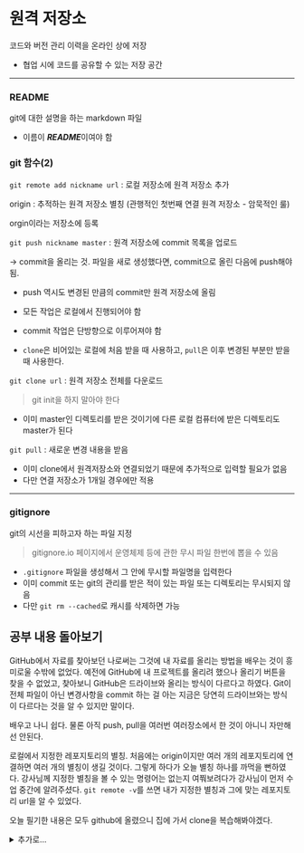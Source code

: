 # 원격 저장소
코드와 버전 관리 이력을 온라인 상에 저장
- 협업 시에 코드를 공유할 수 있는 저장 공간
- ---
### README
git에 대한 설명을 하는 markdown 파일
- 이름이 ***README***이여야 함

### git 함수(2)

`git remote add nickname url` : 로컬 저장소에 원격 저장소 추가

origin : 추적하는 원격 저장소 별칭 (관행적인 첫번째 연결 원격 저장소 - 암묵적인 룰)

orgin이라는 저장소에 등록

`git push nickname master` : 원격 저장소에 commit 목록을 업로드

-> commit을 올리는 것. 파일을 새로 생성했다면, commit으로 올린 다음에 push해야 됨.

- push 역시도 변경된 만큼의 commit만 원격 저장소에 올림
- 모든 작업은 로컬에서 진행되어야 함
- commit 작업은 단방향으로 이루어져야 함
  
- `clone`은 비어있는 로컬에 처음 받을 때 사용하고, `pull`은 이후 변경된 부분만 받을 때 사용한다.

`git clone url` : 원격 저장소 전체를 다운로드
> git init을 하지 말아야 한다

- 이미 master인 디렉토리를 받은 것이기에 다른 로컬 컴퓨터에 받은 디렉토리도 master가 된다

`git pull` : 새로운 변경 내용을 받음

- 이미 clone에서 원격저장소와 연결되었기 때문에 추가적으로 입력할 필요가 없음
- 다만 연결 저장소가 1개일 경우에만 적용
- --

### gitignore
git의 시선을 피하고자 하는 파일 지정
>gitignore.io 페이지에서 운영체제 등에 관한 무시 파일 한번에 뽑을 수 있음

- `.gitignore` 파일을 생성해서 그 안에 무시할 파일명을 입력한다
- 이미 commit 또는 git의 관리를 받은 적이 있는 파일 또는 디렉토리는 무시되지 않음
- 다만 `git rm --cached`로 캐시를 삭제하면 가능

## 공부 내용 돌아보기
GitHub에서 자료를 찾아보던 나로써는 그것에 내 자료를 올리는 방법을 배우는 것이 흥미로울 수밖에 없었다. 예전에 GitHub에 내 프로젝트를 올리려 했으나 올리기 버튼을 찾을 수 없었고, 찾아보니 GitHub은 드라이브와 올리는 방식이 다르다고 하였다. Git이 전체 파일이 아닌 변경사항을 commit 하는 걸 아는 지금은 당연히 드라이브와는 방식이 다르다는 것을 알 수 있지만 말이다.

배우고 나니 쉽다. 물론 아직 push, pull을 여러번 여러장소에서 한 것이 아니니 자만해선 안된다.

로컬에서 지정한 레포지토리의 별칭. 처음에는 origin이지만 여러 개의 레포지토리에 연결하면 여러 개의 별칭이 생길 것이다. 그렇게 하다가 오늘 별칭 하나를 까먹을 뻔하였다. 강사님께 지정한 별칭을 볼 수 있는 명령어는 없는지 여쭤보려다가 강사님이 먼저 수업 중간에 알려주셨다.
`git remote -v`를 쓰면 내가 지정한 별칭과 그에 맞는 레포지토리 url을 알 수 있었다.

오늘 필기한 내용은 모두 github에 올렸으니 집에 가서 clone을 복습해봐야겠다.

<details>
  <summary>추가로...</summary>
  <div markdown = 1>  
    마크다운 파일에서 <span style='background-color: #ff002f'>html 태그</span>를 이용해 토글을 만드는 방법을 찾았다.
    물론 얼마나 쓸진 알 수 없다.
  </div>
</details>